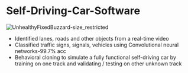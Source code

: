 # Self-Driving-Car-Software 

![UnhealthyFixedBuzzard-size_restricted](https://user-images.githubusercontent.com/43662680/70956285-94fe4b80-2099-11ea-85f9-75d6b53adb1f.gif)

- Identified lanes, roads and other objects from a real-time video
- Classified traffic signs, signals, vehicles using Convolutional neural networks-99.7% acc
- Behavioral cloning to simulate a fully functional self-driving car by training on one track
and validating / testing on other unknown track
